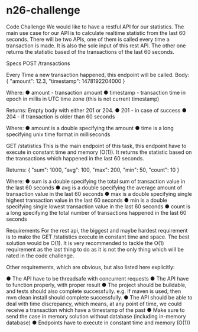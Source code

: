 # n26-challenge

Code Challenge
We would like to have a restful API for our statistics. The main use case for our API is to
calculate realtime statistic from the last 60 seconds. There will be two APIs, one of them is
called every time a transaction is made. It is also the sole input of this rest API. The other one
returns the statistic based of the transactions of the last 60 seconds.

Specs
POST /transactions

Every Time a new transaction happened, this endpoint will be called.
Body: { "amount": 12.3, "timestamp": 1478192204000 }

Where:
● amount - transaction amount
● timestamp - transaction time in epoch in millis in UTC time zone (this is not current
timestamp)

Returns: Empty body with either 201 or 204.
● 201 - in case of success
● 204 - if transaction is older than 60 seconds

Where:
● amount is a double specifying the amount
● time is a long specifying unix time format in milliseconds

GET /statistics
This is the main endpoint of this task, this endpoint have to execute in constant time and
memory (O(1)). It returns the statistic based on the transactions which happened in the last 60
seconds.

Returns:
{
"sum": 1000,
"avg": 100,
"max": 200,
"min": 50,
"count": 10
}

Where:
● sum is a double specifying the total sum of transaction value in the last 60 seconds
● avg is a double specifying the average amount of transaction value in the last 60 seconds
● max is a double specifying single highest transaction value in the last 60 seconds
● min is a double specifying single lowest transaction value in the last 60 seconds
● count is a long specifying the total number of transactions happened in the last 60 seconds

Requirements
For the rest api, the biggest and maybe hardest requirement is to make the GET /statistics
execute in constant time and space. The best solution would be O(1). It is very recommended to
tackle the O(1) requirement as the last thing to do as it is not the only thing which will be rated in
the code challenge.

Other requirements, which are obvious, but also listed here explicitly:

● The API have to be threadsafe with concurrent requests
● The API have to function properly, with proper result
● The project should be buildable, and tests should also complete successfully. e.g. If maven is used, then mvn clean install should complete successfully.
● The API should be able to deal with time discrepancy, which means, at any point of time, we could receive a transaction which have a timestamp of the past
● Make sure to send the case in memory solution without database (including in-memory database)
● Endpoints have to execute in constant time and memory (O(1))